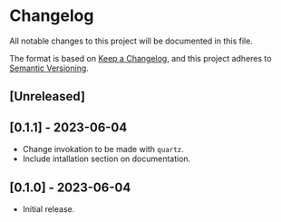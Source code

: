 # Changelog

All notable changes to this project will be documented in this file.

The format is based on [Keep a Changelog](https://keepachangelog.com/en/1.0.0/),
and this project adheres to [Semantic Versioning](https://semver.org/spec/v2.0.0.html).

## [Unreleased]

## [0.1.1] - 2023-06-04

- Change invokation to be made with `quartz`.
- Include intallation section on documentation.

## [0.1.0] - 2023-06-04

- Initial release.
